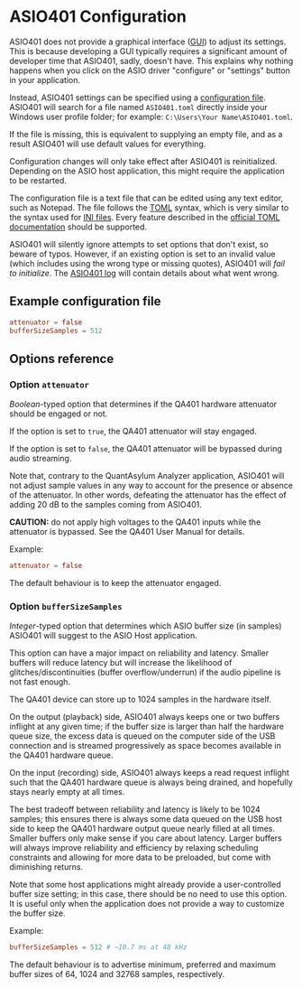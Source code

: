 # ASIO401 Configuration

ASIO401 does not provide a graphical interface ([GUI][]) to adjust its
settings. This is because developing a GUI typically requires a
significant amount of developer time that ASIO401, sadly, doesn't have.
This explains why nothing happens when you click on the ASIO driver
"configure" or "settings" button in your application.

Instead, ASIO401 settings can be specified using a
[configuration file][]. ASIO401 will search for a file named
`ASIO401.toml` directly inside your Windows user profile folder; for
example: `C:\Users\Your Name\ASIO401.toml`.

If the file is missing, this is equivalent to supplying an empty file,
and as a result ASIO401 will use default values for everything.

Configuration changes will only take effect after ASIO401 is reinitialized.
Depending on the ASIO host application, this might require the application to be
restarted.

The configuration file is a text file that can be edited using any text editor,
such as Notepad. The file follows the [TOML][] syntax, which is very similar to
the syntax used for [INI files][]. Every feature described in the [official TOML documentation] should be supported.

ASIO401 will silently ignore attempts to set options that don't exist,
so beware of typos. However, if an existing option is set to an invalid
value (which includes using the wrong type or missing quotes), ASIO401
will *fail to initialize*. The [ASIO401 log][logging] will contain details
about what went wrong.

## Example configuration file

```toml
attenuator = false
bufferSizeSamples = 512
```

## Options reference

### Option `attenuator`

*Boolean*-typed option that determines if the QA401 hardware attenuator should
be engaged or not.

If the option is set to `true`, the QA401 attenuator will stay engaged.

If the option is set to `false`, the QA401 attenuator will be bypassed during
audio streaming.

Note that, contrary to the QuantAsylum Analyzer application, ASIO401 will not
adjust sample values in any way to account for the presence or absence of the
attenuator. In other words, defeating the attenuator has the effect of adding
20 dB to the samples coming from ASIO401.

**CAUTION:** do not apply high voltages to the QA401 inputs while the attenuator
is bypassed. See the QA401 User Manual for details.

Example:

```toml
attenuator = false
```

The default behaviour is to keep the attenuator engaged.

### Option `bufferSizeSamples`

*Integer*-typed option that determines which ASIO buffer size (in samples)
ASIO401 will suggest to the ASIO Host application.

This option can have a major impact on reliability and latency. Smaller buffers
will reduce latency but will increase the likelihood of glitches/discontinuities
(buffer overflow/underrun) if the audio pipeline is not fast enough.

The QA401 device can store up to 1024 samples in the hardware itself.

On the output (playback) side, ASIO401 always keeps one or two buffers inflight
at any given time; if the buffer size is larger than half the hardware queue
size, the excess data is queued on the computer side of the USB connection and
is streamed progressively as space becomes available in the QA401 hardware
queue.

On the input (recording) side, ASIO401 always keeps a read request inflight such
that the QA401 hardware queue is always being drained, and hopefully stays
nearly empty at all times.

The best tradeoff between reliability and latency is likely to be 1024 samples;
this ensures there is always some data queued on the USB host side to keep the
QA401 hardware output queue nearly filled at all times. Smaller buffers only
make sense if you care about latency. Larger buffers will always improve
reliability and efficiency by relaxing scheduling constraints and allowing for
more data to be preloaded, but come with diminishing returns.

Note that some host applications might already provide a user-controlled buffer
size setting; in this case, there should be no need to use this option. It is
useful only when the application does not provide a way to customize the buffer
size.

Example:

```toml
bufferSizeSamples = 512 # ~10.7 ms at 48 kHz
```

The default behaviour is to advertise minimum, preferred and maximum buffer
sizes of 64, 1024 and 32768 samples, respectively.

[bufferSizeSamples]: #option-bufferSizeSamples
[configuration file]: https://en.wikipedia.org/wiki/Configuration_file
[GUI]: https://en.wikipedia.org/wiki/Graphical_user_interface
[INI files]: https://en.wikipedia.org/wiki/INI_file
[logging]: README.md#logging
[official TOML documentation]: https://github.com/toml-lang/toml#toml
[TOML]: https://en.wikipedia.org/wiki/TOML
